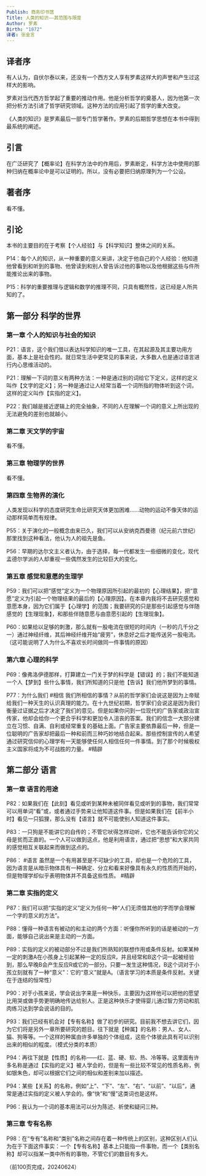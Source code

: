 ```yaml
---
Publish: 商务印书馆
Title: 人类的知识——其范围与限度
Author: 罗素
Birth: "1872"
译者: 张金言
---
```

## 译者序

有人认为，自伏尔泰以来，还没有一个西方文人享有罗素这样大的声誉和产生过这样大的影响。

罗素对当代西方哲学起了重要的推动作用。他是分析哲学的奠基人，因为他第一次把分析方法引进了哲学研究领域。这种方法的应用引起了哲学的重大改变。

《人类的知识》是罗素最后一部专门哲学著作。罗素的后期哲学思想在本书中得到最系统的阐述。

## 引言

在广泛研究了【概率论】在科学方法中的作用后，罗素断定，科学方法中使用的那种归纳在概率论中是可以证明的。所以，没有必要把归纳原理列为一个公设。

## 著者序

看不懂。

## 引论

本书的主要目的在于考察【个人经验】与【科学知识】整体之间的关系。

P14：每个人的知识，从一种重要的意义来讲，决定于他自己的个人经验：他知道他曾看到和听到的事物、他曾读到和别人曾告诉过他的事物以及他根据这些与件所能推论出来的事物。

P15：科学的重要推理与逻辑和数学的推理不同，只具有概然性，这已经是人所共知的了。

## 第一部分 科学的世界

### 第一章 个人的知识与社会的知识

P21：语言，这个我们借以表达科学知识的唯一工具，在其起源及其主要功用方面，基本上是社会性的。就日常生活中更常见的事来说，大多数人也是通过语言进行内心思维活动的。

P21：理解一下词的意义有两种方法：一种是通过别的词给它下定义，这样的定义叫作【文字的定义】；另一种是通过让人经常当着一个词所指的物体听到这个词，这样的定义叫作【实指的定义】。

P22：我们越是接近逻辑上的完全抽象，不同的人在理解一个词的意义上所出现的无法避免的差别也就越小。

### 第二章 天文学的宇宙

看不懂。

### 第三章 物理学的世界

看不懂。

### 第四章 生物界的演化

人类发现以科学的态度研究生命比研究天体更加困难……动物的运动不像天体的运动那样简单而有规律。

P55：关于演化的一般概念由来已久，我们可以从安纳克西曼德（纪元前六世纪）那里找到这种看法，他认为人的祖先是鱼。

P56：早期的达尔文主义者认为，由于选择，每一代都发生一些细微的变化，现代孟德尔学派的人却重视一些偶然发生的比较巨大的变化。

### 第五章 感觉和意愿的生理学

P59：我们可以把“感觉”定义为一个物理原因所引起的最初的【心理结果】，把“意愿”定义为引起一个物理结果的最后的【心理原因】。在本章内我将不去研究感觉和意愿本身，因为它们属于【心理学】的范围；我要研究的只是那些引起感觉与伴随感觉的【生理现象】，和那些伴随意愿与由意愿引起的【生理现象】。

P60：如果给以足够的刺激，那么就有一股电流在很短的时间内（一秒的几千分之一）通过神经纤维，其后神经纤维开始“疲劳”，休息好之后才能传送另一股电流。（这可能说明了人为什么不喜欢长时间做同一件事情的原因）

### 第六章 心理的科学

P69：像弗洛伊德那样，打算建立一门关于梦的科学是【错误】的；我们不能知道一个人【梦到】些什么事情，我们所知道的只是他【告诉】我们他所梦到的事情。

P77：为什么我们 #相信 我们所相信的事情？从前的哲学家们会说这是因为上帝赋给我们一种天生的认识真理的能力。在十九世纪初期，哲学家们会说这是因为我们衡量过证据之后才决定了我们的意见。但是如果你问到一位现代的广告家或政治宣传家，他却会给你一个更合乎科学和更加令人沮丧的答案。我们的信念一大部分建立在习惯、自满、自利或经常重复的基础上面。广告家主要依靠最后一种，但是一位聪明的广告家却把最后一种和前而三种巧妙地结合起来。那些控制宣传的人希望通过研究信仰的心理学有一天能够使任何人相信任何一件事情。到了那个时候极权主义国家将成为不可战胜的力量。 #精辟

## 第二部分 语言

### 第一章 语言的用途

P82：如果我们在【此刻】看见或听到某种未被同伴看见或听到的事物，我们常常可以用单词“看”或，或者通过手势来让他知道这件事。但是如果我们在【前半小时】看见一只狐狸，那么没有【语言】就不可能使别人知道这件事实。

P83：一只狗是不能讲它的自传的；不管它吠得怎样动听，它也不能告诉你它的父母是贫而正直的。一个人可以做到这点，他是利用语言，通过把“思想”和大家共同的感觉相互关联起来而做到这点的。

P86： #语言 虽然是一个有用甚至是不可缺少的工具，却也是一个危险的工具，因为语言是从暗示物体具有一种确定、分立和看来好像具有永久的性质而开始的，但是物理学却似乎表明物体并不具备这些性质。 #精辟

### 第二章 实指的定义

P87：我们可以把“实指的定义”定义为任何一种“人们无须借其他的字而学会理解一个字的意义的方法”。

P88：懂得一种语言有被动的和主动的两个方面：听懂你所听到的话是被动的一方面，能够自己说出来是主动的一方面。

P89：实指的定义的被动部分不过是我们所熟知的联想作用或条件反射。如果某种一定的刺激A在小孩身上引起某种一定的反应R，并且经常和B这个词一起被经验到，那么早晚B会产生反应R或它的一部分。只要一发生这种情况，B这个词对于小孩立刻就有了一种“意义”：它的“意义”就是A。（语言学习的本质是条件反射。关键在于连结的恒常性）

P90：对于小孩来说，学会说出字来是一种快乐，主要因为这样他可以把他的愿望比用哭或做手势更明确地传达给别人。正是这种快乐才使得婴儿通过智力劳动和肌肉练习达到学会说话的目的。

P93：我们已经有机会对【专有名称】做了初步的研究。目前我不想去讲它们，因为它们将是另外一章所要研究的题目。往下就是【种属】的名称：男人、女人、猫、狗等等。一个这样的种属由许多单独的个体组成，这些个体彼此具有可以识别出来的相似的程度。（模式分类的本质）

P94：再往下就是【性质】的名称——红、蓝、硬、软、热、冷等等。这里面有许多名称是通过【实指的定义】被人学会的，但是有一些比较不常见的性质名称，例如银朱色，却可以根据它们之间的相似和差别来加以描述。

P94：某些【关系】的名称，例如“上”、“下”、“左”、“右”、“以前”、“以后”，通常是通过实指的定义被人学会的。像“快”和“慢”这类词也是这样。

P96：我认为一个词的基本用法可以分为陈述、祈使和疑问三种。

### 第三章 专有名称

P98：在“专有”名称和“类别”名称之间存在着一种传统上的区别，这种区别人们认为在于下面这件事实：一个【专有名称】基本上只能指一件事物，而一个【类别名称】却可以指某一类中所有的事物，不管它们的数目有多大。

（前100页完成，20240624）